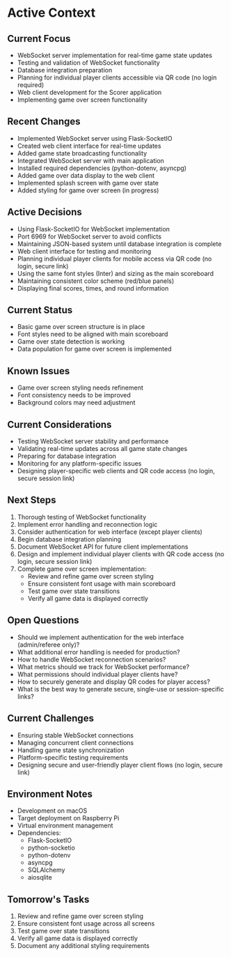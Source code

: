 # Active Context

## Current Focus

- WebSocket server implementation for real-time game state updates
- Testing and validation of WebSocket functionality
- Database integration preparation
- Planning for individual player clients accessible via QR code (no login required)
- Web client development for the Scorer application
- Implementing game over screen functionality

## Recent Changes

- Implemented WebSocket server using Flask-SocketIO
- Created web client interface for real-time updates
- Added game state broadcasting functionality
- Integrated WebSocket server with main application
- Installed required dependencies (python-dotenv, asyncpg)
- Added game over data display to the web client
- Implemented splash screen with game over state
- Added styling for game over screen (in progress)

## Active Decisions

- Using Flask-SocketIO for WebSocket implementation
- Port 6969 for WebSocket server to avoid conflicts
- Maintaining JSON-based system until database integration is complete
- Web client interface for testing and monitoring
- Planning individual player clients for mobile access via QR code (no login, secure link)
- Using the same font styles (Inter) and sizing as the main scoreboard
- Maintaining consistent color scheme (red/blue panels)
- Displaying final scores, times, and round information

## Current Status

- Basic game over screen structure is in place
- Font styles need to be aligned with main scoreboard
- Game over state detection is working
- Data population for game over screen is implemented

## Known Issues

- Game over screen styling needs refinement
- Font consistency needs to be improved
- Background colors may need adjustment

## Current Considerations

- Testing WebSocket server stability and performance
- Validating real-time updates across all game state changes
- Preparing for database integration
- Monitoring for any platform-specific issues
- Designing player-specific web clients and QR code access (no login, secure session link)

## Next Steps

1. Thorough testing of WebSocket functionality
2. Implement error handling and reconnection logic
3. Consider authentication for web interface (except player clients)
4. Begin database integration planning
5. Document WebSocket API for future client implementations
6. Design and implement individual player clients with QR code access (no login, secure session link)
7. Complete game over screen implementation:
   - Review and refine game over screen styling
   - Ensure consistent font usage with main scoreboard
   - Test game over state transitions
   - Verify all game data is displayed correctly

## Open Questions

- Should we implement authentication for the web interface (admin/referee only)?
- What additional error handling is needed for production?
- How to handle WebSocket reconnection scenarios?
- What metrics should we track for WebSocket performance?
- What permissions should individual player clients have?
- How to securely generate and display QR codes for player access?
- What is the best way to generate secure, single-use or session-specific links?

## Current Challenges

- Ensuring stable WebSocket connections
- Managing concurrent client connections
- Handling game state synchronization
- Platform-specific testing requirements
- Designing secure and user-friendly player client flows (no login, secure link)

## Environment Notes

- Development on macOS
- Target deployment on Raspberry Pi
- Virtual environment management
- Dependencies:
  - Flask-SocketIO
  - python-socketio
  - python-dotenv
  - asyncpg
  - SQLAlchemy
  - aiosqlite

## Tomorrow's Tasks

1. Review and refine game over screen styling
2. Ensure consistent font usage across all screens
3. Test game over state transitions
4. Verify all game data is displayed correctly
5. Document any additional styling requirements
